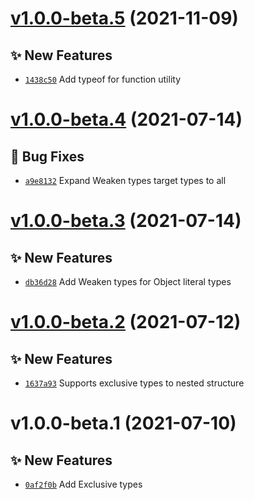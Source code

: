 # [v1.0.0-beta.5](https://github.com/TomokiMiyauci/utilitypes/compare/v1.0.0-beta.4...v1.0.0-beta.5) (2021-11-09)

## ✨ New Features

- [`1438c50`](https://github.com/TomokiMiyauci/utilitypes/commit/1438c50) Add typeof for function utility

# [v1.0.0-beta.4](https://github.com/TomokiMiyauci/utilitypes/compare/v1.0.0-beta.3...v1.0.0-beta.4) (2021-07-14)

## 🐛 Bug Fixes

- [`a9e8132`](https://github.com/TomokiMiyauci/utilitypes/commit/a9e8132) Expand Weaken types target types to all

# [v1.0.0-beta.3](https://github.com/TomokiMiyauci/utilitypes/compare/v1.0.0-beta.2...v1.0.0-beta.3) (2021-07-14)

## ✨ New Features

- [`db36d28`](https://github.com/TomokiMiyauci/utilitypes/commit/db36d28) Add Weaken types for Object literal types

# [v1.0.0-beta.2](https://github.com/TomokiMiyauci/utilitypes/compare/v1.0.0-beta.1...v1.0.0-beta.2) (2021-07-12)

## ✨ New Features

- [`1637a93`](https://github.com/TomokiMiyauci/utilitypes/commit/1637a93) Supports exclusive types to nested structure

# v1.0.0-beta.1 (2021-07-10)

## ✨ New Features

- [`0af2f0b`](https://github.com/TomokiMiyauci/utilitypes/commit/0af2f0b) Add Exclusive types
